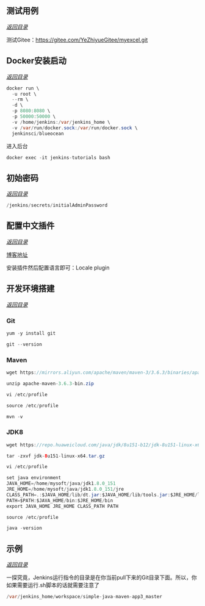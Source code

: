 
## 测试用例

*<a href="#_top" rel="nofollow" target="_self">返回目录</a>*

测试Gitee：https://gitee.com/YeZhiyueGitee/myexcel.git

## Docker安装启动

*<a href="#_top" rel="nofollow" target="_self">返回目录</a>*

```java
docker run \
  -u root \
  --rm \
  -d \
  -p 8080:8080 \
  -p 50000:50000 \
  -v /home/jenkins:/var/jenkins_home \
  -v /var/run/docker.sock:/var/run/docker.sock \
  jenkinsci/blueocean
```

进入后台

```java
docker exec -it jenkins-tutorials bash
```

## 初始密码

*<a href="#_top" rel="nofollow" target="_self">返回目录</a>*

```java
/jenkins/secrets/initialAdminPassword
```

## 配置中文插件

*<a href="#_top" rel="nofollow" target="_self">返回目录</a>*

[博客地址](https://www.cnblogs.com/EasonJim/p/6373769.html)

安装插件然后配置语言即可：Locale plugin 

## 开发环境搭建

*<a href="#_top" rel="nofollow" target="_self">返回目录</a>*

### Git

```java
yum -y install git
```

```java
git --version
```

### Maven

```java
wget https://mirrors.aliyun.com/apache/maven/maven-3/3.6.3/binaries/apache-maven-3.6.3-bin.zip
```

```java
unzip apache-maven-3.6.3-bin.zip 
```

```java
vi /etc/profile
```

```java
source /etc/profile
```

```java
mvn -v 
```

### JDK8

```java
wget https://repo.huaweicloud.com/java/jdk/8u151-b12/jdk-8u151-linux-x64.tar.gz
```

```java
tar -zxvf jdk-8u151-linux-x64.tar.gz
```

```java
vi /etc/profile
```

```java
set java environment
JAVA_HOME=/home/mysoft/java/jdk1.8.0_151
JRE_HOME=/home/mysoft/java/jdk1.8.0_151/jre
CLASS_PATH=.:$JAVA_HOME/lib/dt.jar:$JAVA_HOME/lib/tools.jar:$JRE_HOME/lib
PATH=$PATH:$JAVA_HOME/bin:$JRE_HOME/bin
export JAVA_HOME JRE_HOME CLASS_PATH PATH
```

```java
source /etc/profile
```

```java
java -version
```

## 示例

*<a href="#_top" rel="nofollow" target="_self">返回目录</a>*


一探究竟，Jenkins运行指令的目录是在你当前pull下来的Git目录下面。所以，你如果需要运行.sh脚本的话就需要注意了

```java
/var/jenkins_home/workspace/simple-java-maven-app3_master
```